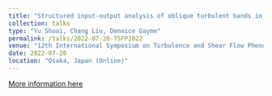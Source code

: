 ```yaml
---
title: "Structured input-output analysis of oblique turbulent bands in transitional plane Couette-Poiseuille flow"
collection: talks
type: "Yu Shuai, Chang Liu, Dennice Gayme"
permalink: /talks/2022-07-20-TSFP2022
venue: "12th International Symposium on Turbulence and Shear Flow Phenomena (TSFP12)"
date: 2022-07-20
location: "Osaka, Japan (Online)"
---
```


[More information here](http://www.tsfp-conference.org/proceedings/2022/254.pdf)

